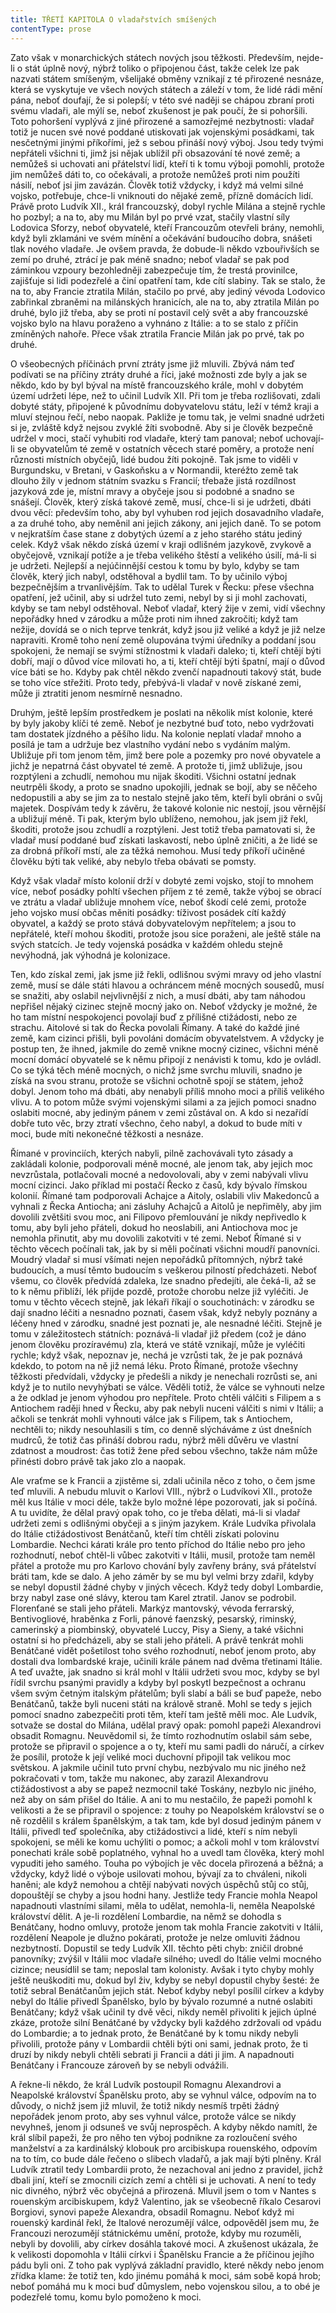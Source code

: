 ```yaml
---
title: TŘETÍ KAPITOLA O vladařstvích smíšených
contentType: prose
---
```


Zato však v monarchických státech nových jsou těžkosti. Především, nejde-li o stát úplně nový, nýbrž toliko o připojenou část, takže celek lze pak nazvati státem smíšeným, všelijaké obměny vznikají z té přirozené nesnáze, která se vyskytuje ve všech nových státech a záleží v tom, že lidé rádi mění pána, neboť doufají, že si polepší; v této své naději se chápou zbraní proti svému vladaři, ale mýlí se, neboť zkušenost je pak poučí, že si pohoršili. Toto pohoršení vyplývá z jiné přirozené a samozřejmé nezbytnosti: vladař totiž je nucen své nové poddané utiskovati jak vojenskými posádkami, tak nesčetnými jinými příkořími, jež s sebou přináší nový výboj. Jsou tedy tvými nepřáteli všichni ti, jimž jsi nějak ublížil při obsazování té nové země; a nemůžeš si uchovati ani přátelství lidí, kteří ti k tomu výboji pomohli, protože jim nemůžeš dáti to, co očekávali, a protože nemůžeš proti nim použíti násilí, neboť jsi jim zavázán. Člověk totiž vždycky, i když má velmi silné vojsko, potřebuje, chce-li vniknouti do nějaké země, přízně domácích lidí. Právě proto Ludvík XII., král francouzský, dobyl rychle Milána a stejně rychle ho pozbyl; a na to, aby mu Milán byl po prvé vzat, stačily vlastní síly Lodovica Sforzy, neboť obyvatelé, kteří Francouzům otevřeli brány, nemohli, když byli zklamáni ve svém mínění a očekávání budoucího dobra, snášeti tlak nového vladaře. Je ovšem pravda, že dobude-li někdo vzbouřivších se zemí po druhé, ztrácí je pak méně snadno; neboť vladař se pak pod záminkou vzpoury bezohledněji zabezpečuje tím, že trestá provinilce, zajišťuje si lidi podezřelé a činí opatření tam, kde cítí slabiny. Tak se stalo, že na to, aby Francie ztratila Milán, stačilo po prvé, aby jediný vévoda Lodovico zabřinkal zbraněmi na milánských hranicích, ale na to, aby ztratila Milán po druhé, bylo již třeba, aby se proti ní postavil celý svět a aby francouzské vojsko bylo na hlavu poraženo a vyhnáno z Itálie: a to se stalo z příčin zmíněných nahoře. Přece však ztratila Francie Milán jak po prvé, tak po druhé.

O všeobecných příčinách první ztráty jsme již mluvili. Zbývá nám teď podívati se na příčiny ztráty druhé a říci, jaké možnosti zde byly a jak se někdo, kdo by byl býval na místě francouzského krále, mohl v dobytém území udržeti lépe, než to učinil Ludvík XII. Při tom je třeba rozlišovati, zdali dobyté státy, připojené k původnímu dobyvatelovu státu, leží v témž kraji a mluví stejnou řečí, nebo naopak. Pakliže je tomu tak, je velmi snadné udržeti si je, zvláště když nejsou zvyklé žíti svobodně. Aby si je člověk bezpečně udržel v moci, stačí vyhubiti rod vladaře, který tam panoval; neboť uchovají-li se obyvatelům té země v ostatních věcech staré poměry, a protože není různosti místních obyčejů, lidé budou žíti pokojně. Tak jsme to viděli v Burgundsku, v Bretani, v Gaskoňsku a v Normandii, kteréžto země tak dlouho žily v jednom státním svazku s Francií; třebaže jistá rozdílnost jazyková zde je, místní mravy a obyčeje jsou si podobné a snadno se snášejí. Člověk, který získá takové země, musí, chce-li si je udržeti, dbáti dvou věcí: především toho, aby byl vyhuben rod jejich dosavadního vladaře, a za druhé toho, aby neměnil ani jejich zákony, ani jejich daně. To se potom v nejkratším čase stane z dobytých území a z jeho starého státu jediný celek. Když však někdo získá území v kraji odlišném jazykově, zvykově a obyčejově, vznikají potíže a je třeba velikého štěstí a velikého úsilí, má-li si je udržeti. Nejlepší a nejúčinnější cestou k tomu by bylo, kdyby se tam člověk, který jich nabyl, odstěhoval a bydlil tam. To by učinilo výboj bezpečnějším a trvanlivějším. Tak to udělal Turek v Řecku: přese všechna opatření, jež učinil, aby si udržel tuto zemi, nebyl by si ji mohl zachovati, kdyby se tam nebyl odstěhoval. Neboť vladař, který žije v zemi, vidí všechny nepořádky hned v zárodku a může proti nim ihned zakročiti; když tam nežije, dovídá se o nich teprve tenkrát, když jsou již veliké a když je již nelze napraviti. Kromě toho není země olupována tvými úředníky a poddaní jsou spokojeni, že nemají se svými stížnostmi k vladaři daleko; ti, kteří chtějí býti dobří, mají o důvod více milovati ho, a ti, kteří chtějí býti špatní, mají o důvod více báti se ho. Kdyby pak chtěl někdo zvenčí napadnouti takový stát, bude se toho více střežiti. Proto tedy, přebývá-li vladař v nově získané zemi, může ji ztratiti jenom nesmírně nesnadno.

Druhým, ještě lepším prostředkem je poslati na několik míst kolonie, které by byly jakoby klíči té země. Neboť je nezbytné buď toto, nebo vydržovati tam dostatek jízdného a pěšího lidu. Na kolonie neplatí vladař mnoho a posílá je tam a udržuje bez vlastního vydání nebo s vydáním malým. Ubližuje při tom jenom těm, jimž bere pole a pozemky pro nové obyvatele a jichž je nepatrná část obyvatel té země. A protože ti, jimž ubližuje, jsou rozptýleni a zchudlí, nemohou mu nijak škoditi. Všichni ostatní jednak neutrpěli škody, a proto se snadno upokojili, jednak se bojí, aby se něčeho nedopustili a aby se jim za to nestalo stejně jako těm, kteří byli obráni o svůj majetek. Dospívám tedy k závěru, že takové kolonie nic nestojí, jsou věrnější a ubližují méně. Ti pak, kterým bylo ublíženo, nemohou, jak jsem již řekl, škoditi, protože jsou zchudlí a rozptýleni. Jest totiž třeba pamatovati si, že vladař musí poddané buď získati laskavostí, nebo úplně zničiti, a že lidé se za drobná příkoří mstí, ale za těžká nemohou. Musí tedy příkoří učiněné člověku býti tak veliké, aby nebylo třeba obávati se pomsty.

Když však vladař místo kolonií drží v dobyté zemi vojsko, stojí to mnohem více, neboť posádky pohltí všechen příjem z té země, takže výboj se obrací ve ztrátu a vladař ubližuje mnohem více, neboť škodí celé zemi, protože jeho vojsko musí občas měniti posádky: tíživost posádek cítí každý obyvatel, a každý se proto stává dobyvatelovým nepřítelem; a jsou to nepřátelé, kteří mohou škoditi, protože jsou sice poraženi, ale ještě stále na svých statcích. Je tedy vojenská posádka v každém ohledu stejně nevýhodná, jak výhodná je kolonizace.

Ten, kdo získal zemi, jak jsme již řekli, odlišnou svými mravy od jeho vlastní země, musí se dále státi hlavou a ochráncem méně mocných sousedů, musí se snažiti, aby oslabil nejvlivnější z nich, a musí dbáti, aby tam náhodou nepřišel nějaký cizinec stejně mocný jako on. Neboť vždycky je možné, že ho tam místní nespokojenci povolají buď z přílišné ctižádosti, nebo ze strachu. Aitolové si tak do Řecka povolali Římany. A také do každé jiné země, kam cizinci přišli, byli povoláni domácím obyvatelstvem. A vždycky je postup ten, že ihned, jakmile do země vnikne mocný cizinec, všichni méně mocní domácí obyvatelé se k němu připojí z nenávisti k tomu, kdo je ovládl. Co se týká těch méně mocných, o nichž jsme svrchu mluvili, snadno je získá na svou stranu, protože se všichni ochotně spojí se státem, jehož dobyl. Jenom toho má dbáti, aby nenabyli příliš mnoho moci a příliš velikého vlivu. A to potom může svými vojenskými silami a za jejich pomoci snadno oslabiti mocné, aby jediným pánem v zemi zůstával on. A kdo si nezařídí dobře tuto věc, brzy ztratí všechno, čeho nabyl, a dokud to bude míti v moci, bude míti nekonečné těžkosti a nesnáze.

Římané v provinciích, kterých nabyli, pilně zachovávali tyto zásady a zakládali kolonie, podporovali méně mocné, ale jenom tak, aby jejich moc nevzrůstala, potlačovali mocné a nedovolovali, aby v zemi nabývali vlivu mocní cizinci. Jako příklad mi postačí Řecko z časů, kdy bývalo římskou kolonií. Římané tam podporovali Achajce a Aitoly, oslabili vliv Makedonců a vyhnali z Řecka Antiocha; ani zásluhy Achajců a Aitolů je nepřiměly, aby jim dovolili zvětšiti svou moc, ani Filipovo přemlouvání je nikdy nepřivedlo k tomu, aby byli jeho přáteli, dokud ho neoslabili, ani Antiochova moc je nemohla přinutit, aby mu dovolili zakotviti v té zemi. Neboť Římané si v těchto věcech počínali tak, jak by si měli počínati všichni moudří panovníci. Moudrý vladař si musí všímati nejen nepořádků přítomných, nýbrž také budoucích, a musí těmto budoucím s veškerou pilností předcházeti. Neboť všemu, co člověk předvídá zdaleka, lze snadno předejíti, ale čeká-li, až se to k němu přiblíží, lék přijde pozdě, protože chorobu nelze již vyléčiti. Je tomu v těchto věcech stejně, jak lékaři říkají o souchotinách: v zárodku se dají snadno léčiti a nesnadno poznati, časem však, když nebyly poznány a léčeny hned v zárodku, snadné jest poznati je, ale nesnadné léčiti. Stejně je tomu v záležitostech státních: poznává-li vladař již předem (což je dáno jenom člověku prozíravému) zla, která ve státě vznikají, může je vyléčiti rychle; když však, nepoznav je, nechá je vzrůsti tak, že je pak poznává kdekdo, to potom na ně již nemá léku. Proto Římané, protože všechny těžkosti předvídali, vždycky je předešli a nikdy je nenechali rozrůsti se, ani když je to nutilo nevyhýbati se válce. Věděli totiž, že válce se vyhnouti nelze a že odklad je jenom výhodou pro nepřítele. Proto chtěli válčiti s Filipem a s Antiochem raději hned v Řecku, aby pak nebyli nuceni válčiti s nimi v Itálii; a ačkoli se tenkrát mohli vyhnouti válce jak s Filipem, tak s Antiochem, nechtěli to; nikdy nesouhlasili s tím, co denně slýcháváme z úst dnešních mudrců, že totiž čas přináší dobrou radu, nýbrž měli důvěru ve vlastní zdatnost a moudrost: čas totiž žene před sebou všechno, takže nám může přinésti dobro právě tak jako zlo a naopak.

Ale vraťme se k Francii a zjistěme si, zdali učinila něco z toho, o čem jsme teď mluvili. A nebudu mluvit o Karlovi VIII., nýbrž o Ludvíkovi XII., protože měl kus Itálie v moci déle, takže bylo možné lépe pozorovati, jak si počíná. A tu uvidíte, že dělal pravý opak toho, co je třeba dělati, má-li si vladař udržeti zemi s odlišnými obyčeji a s jiným jazykem. Krále Ludvíka přivolala do Itálie ctižádostivost Benátčanů, kteří tím chtěli získati polovinu Lombardie. Nechci kárati krále pro tento příchod do Itálie nebo pro jeho rozhodnutí, neboť chtěl-li vůbec zakotviti v Itálii, musil, protože tam neměl přátel a protože mu pro Karlovo chování byly zavřeny brány, svá přátelství bráti tam, kde se dalo. A jeho záměr by se mu byl velmi brzy zdařil, kdyby se nebyl dopustil žádné chyby v jiných věcech. Když tedy dobyl Lombardie, brzy nabyl zase oné slávy, kterou tam Karel ztratil. Janov se podrobil. Florenťané se stali jeho přáteli. Markýz mantovský, vévoda ferrarský, Bentivogliové, hraběnka z Forli, pánové faenzský, pesarský, riminský, camerinský a piombinský, obyvatelé Luccy, Pisy a Sieny, a také všichni ostatní si ho předcházeli, aby se stali jeho přáteli. A právě tenkrát mohli Benátčané vidět pošetilost toho svého rozhodnutí, neboť jenom proto, aby dostali dva lombardské kraje, učinili krále pánem nad dvěma třetinami Itálie. A teď uvažte, jak snadno si král mohl v Itálii udržeti svou moc, kdyby se byl řídil svrchu psanými pravidly a kdyby byl poskytl bezpečnost a ochranu všem svým četným italským přátelům; byli slabí a báli se buď papeže, nebo Benátčanů, takže byli nuceni státi na králově straně. Mohl se tedy s jejich pomocí snadno zabezpečiti proti těm, kteří tam ještě měli moc. Ale Ludvík, sotvaže se dostal do Milána, udělal pravý opak: pomohl papeži Alexandrovi obsadit Romagnu. Neuvědomil si, že tímto rozhodnutím oslabil sám sebe, protože se připravil o spojence a o ty, kteří mu sami padli do náručí, a církev že posílil, protože k její veliké moci duchovní připojil tak velikou moc světskou. A jakmile učinil tuto první chybu, nezbývalo mu nic jiného než pokračovati v tom, takže mu nakonec, aby zarazil Alexandrovu ctižádostivost a aby se papež nezmocnil také Toskány, nezbylo nic jiného, než aby on sám přišel do Itálie. A ani to mu nestačilo, že papeži pomohl k velikosti a že se připravil o spojence: z touhy po Neapolském království se o ně rozdělil s králem španělským, a tak tam, kde byl dosud jediným pánem v Itálii, přivedl teď společníka, aby ctižádostivci a lidé, kteří s ním nebyli spokojeni, se měli ke komu uchýliti o pomoc; a ačkoli mohl v tom království ponechati krále sobě poplatného, vyhnal ho a uvedl tam člověka, který mohl vypuditi jeho samého. Touha po výbojích je věc docela přirozená a běžná; a vždycky, když lidé o výboje usilovati mohou, bývají za to chváleni, nikoli haněni; ale když nemohou a chtějí nabývati nových úspěchů stůj co stůj, dopouštějí se chyby a jsou hodni hany. Jestliže tedy Francie mohla Neapol napadnouti vlastními silami, měla to udělat, nemohla-li, neměla Neapolské království dělit. A je-li rozdělení Lombardie, na němž se dohodla s Benátčany, hodno omluvy, protože jenom tak mohla Francie zakotviti v Itálii, rozdělení Neapole je dlužno pokárati, protože je nelze omluviti žádnou nezbytností. Dopustil se tedy Ludvík XII. těchto pěti chyb: zničil drobné panovníky; zvýšil v Itálii moc vladaře silného; uvedl do Itálie velmi mocného cizince; neusídlil se tam; neposlal tam kolonisty. Avšak i tyto chyby mohly ještě neuškoditi mu, dokud byl živ, kdyby se nebyl dopustil chyby šesté: že totiž sebral Benátčanům jejich stát. Neboť kdyby nebyl posílil církev a kdyby nebyl do Itálie přivedl Španělsko, bylo by bývalo rozumné a nutné oslabiti Benátčany; když však učinil ty dvě věci, nikdy neměl přivoliti k jejich úplné zkáze, protože silní Benátčané by vždycky byli každého zdržovali od vpádu do Lombardie; a to jednak proto, že Benátčané by k tomu nikdy nebyli přivolili, protože pány v Lombardii chtěli býti oni sami, jednak proto, že ti druzí by nikdy nebyli chtěli sebrati ji Francii a dáti ji jim. A napadnouti Benátčany i Francouze zároveň by se nebyli odvážili.

A řekne-li někdo, že král Ludvík postoupil Romagnu Alexandrovi a Neapolské království Španělsku proto, aby se vyhnul válce, odpovím na to důvody, o nichž jsem již mluvil, že totiž nikdy nesmíš trpěti žádný nepořádek jenom proto, aby ses vyhnul válce, protože válce se nikdy nevyhneš, jenom ji odsuneš ve svůj neprospěch. A kdyby někdo namítl, že král slíbil papeži, že pro něho ten výboj podnikne za rozloučení svého manželství a za kardinálský klobouk pro arcibiskupa rouenského, odpovím na to tím, co bude dále řečeno o slibech vladařů, a jak mají býti plněny. Král Ludvík ztratil tedy Lombardii proto, že nezachoval ani jedno z pravidel, jichž dbali jiní, kteří se zmocnili cizích zemí a chtěli si je uchovati. A není to tedy nic divného, nýbrž věc obyčejná a přirozená. Mluvil jsem o tom v Nantes s rouenským arcibiskupem, když Valentino, jak se všeobecně říkalo Cesarovi Borgiovi, synovi papeže Alexandra, obsadil Romagnu. Neboť když mi rouenský kardinál řekl, že Italové nerozumějí válce, odpověděl jsem mu, že Francouzi nerozumějí státnickému umění, protože, kdyby mu rozuměli, nebyli by dovolili, aby církev dosáhla takové moci. A zkušenost ukázala, že k velikosti dopomohla v Itálii církvi i Španělsku Francie a že příčinou jejího pádu byli oni. Z toho pak vyplývá základní pravidlo, které někdy nebo jenom zřídka klame: že totiž ten, kdo jinému pomáhá k moci, sám sobě kopá hrob; neboť pomáhá mu k moci buď důmyslem, nebo vojenskou silou, a to obé je podezřelé tomu, komu bylo pomoženo k moci.
